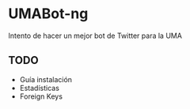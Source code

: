 # UMABot-ng
Intento de hacer un mejor bot de Twitter para la UMA

## TODO
* Guía instalación
* Estadísticas
* Foreign Keys

